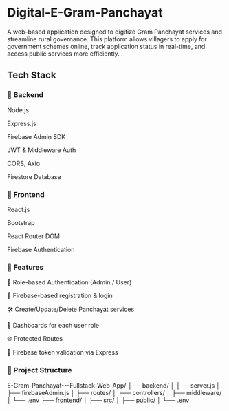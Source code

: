 # Digital-E-Gram-Panchayat
A web-based application designed to digitize Gram Panchayat services and streamline rural governance. This platform allows villagers to apply for government schemes online, track application status in real-time, and access public services more efficiently.

## Tech Stack

### 🔧 Backend

Node.js

Express.js

Firebase Admin SDK

JWT & Middleware Auth

CORS, Axio

Firestore Database

### 🎨 Frontend

React.js

Bootstrap

React Router DOM

Firebase Authentication


### 🚀 Features

🔐 Role-based Authentication (Admin / User)

📩 Firebase-based registration & login

🛠️ Create/Update/Delete Panchayat services

🧑 Dashboards for each user role

🌐 Protected Routes

📡 Firebase token validation via Express

### 📁 Project Structure

E-Gram-Panchayat---Fullstack-Web-App/
├── backend/
│   ├── server.js
│   ├── firebaseAdmin.js
│   ├── routes/
│   ├── controllers/
│   ├── middleware/
│   └── .env
├── frontend/
│   ├── src/
│   ├── public/
│   └── .env

